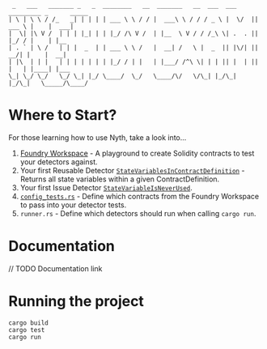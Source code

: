 ```
 _   ___   _______ _   _  ________   __  _______   __  ___  ___  _________ _      _____ 
| \ | \ \ / /_   _| | | | | ___ \ \ / / |  ___\ \ / / / _ \ |  \/  || ___ \ |    |  ___|
|  \| |\ V /  | | | |_| | | |_/ /\ V /  | |__  \ V / / /_\ \| .  . || |_/ / |    | |__  
| . ` | \ /   | | |  _  | | ___ \ \ /   |  __| /   \ |  _  || |\/| ||  __/| |    |  __| 
| |\  | | |   | | | | | | | |_/ / | |   | |___/ /^\ \| | | || |  | || |   | |____| |___ 
\_| \_/ \_/   \_/ \_| |_/ \____/  \_/   \____/\/   \/\_| |_/\_|  |_/\_|   \_____/\____/
```

# Where to Start?

For those learning how to use Nyth, take a look into...

1. [Foundry Workspace](./foundry_workspace/) - A playground to create Solidity contracts to test your detectors against.
2. Your first Reusable Detector [`StateVariablesInContractDefinition`](./src/state_variables_in_contract_definition/detector.rs) - Returns all state variables within a given ContractDefinition.
3. Your first Issue Detector [`StateVariableIsNeverUsed`](./src/state_variable_is_never_used/detector.rs).
4. [`config_tests.rs`](./src/config_tests.rs) - Define which contracts from the Foundry Workspace to pass into your detector tests.
5. `runner.rs` - Define which detectors should run when calling `cargo run`.

# Documentation

// TODO Documentation link

# Running the project

```
cargo build
cargo test
cargo run
```